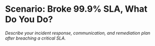 # Scenario: Broke 99.9% SLA, What Do You Do?

_Describe your incident response, communication, and remediation plan after breaching a critical SLA._
